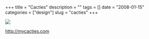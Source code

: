 +++
title = "Cacties"
description = ""
tags = []
date = "2008-01-15"
categories = ["design"]
slug = "cacties"
+++


 

  <div id="screens-thumbs" class="clearfix">
    <div class="txt-center" id="design-submission"><a href="http://mycacties.com/"><img id='bluga-thumbnail-1129' class='bluga-thumbnail large' src='//media.konigi.com/bluga/
wt47f2821758a7d_0.jpg'/></a></div>  
  </div>   
<p><a href="http://mycacties.com/">http://mycacties.com</a></p>




